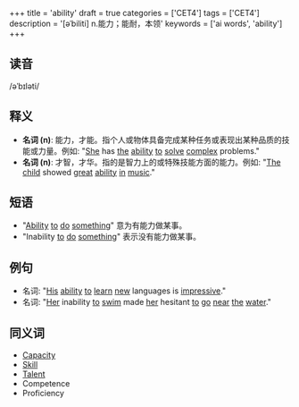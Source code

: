 +++
title = 'ability'
draft = true
categories = ['CET4']
tags = ['CET4']
description = '[əˈbiliti] n.能力；能耐，本领'
keywords = ['ai words', 'ability']
+++

## 读音
/əˈbɪləti/

## 释义
- **名词 (n)**: 能力，才能。指个人或物体具备完成某种任务或表现出某种品质的技能或力量。例如: "[She](/post/she/) has [the](/post/the/) [ability](/post/ability/) [to](/post/to/) [solve](/post/solve/) [complex](/post/complex/) problems."
- **名词 (n)**: 才智，才华。指的是智力上的或特殊技能方面的能力。例如: "[The](/post/the/) [child](/post/child/) showed [great](/post/great/) [ability](/post/ability/) [in](/post/in/) [music](/post/music/)."

## 短语
- "[Ability](/post/ability/) [to](/post/to/) [do](/post/do/) [something](/post/something/)" 意为有能力做某事。
- "Inability [to](/post/to/) [do](/post/do/) [something](/post/something/)" 表示没有能力做某事。

## 例句
- 名词: "[His](/post/his/) [ability](/post/ability/) [to](/post/to/) [learn](/post/learn/) [new](/post/new/) languages is [impressive](/post/impressive/)."
- 名词: "[Her](/post/her/) inability [to](/post/to/) [swim](/post/swim/) made [her](/post/her/) hesitant [to](/post/to/) [go](/post/go/) [near](/post/near/) [the](/post/the/) [water](/post/water/)."

## 同义词
- [Capacity](/post/capacity/)
- [Skill](/post/skill/)
- [Talent](/post/talent/)
- Competence
- Proficiency

